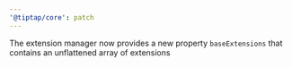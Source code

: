 ```yaml
---
'@tiptap/core': patch
---
```


The extension manager now provides a new property `baseExtensions` that contains an unflattened array of extensions
